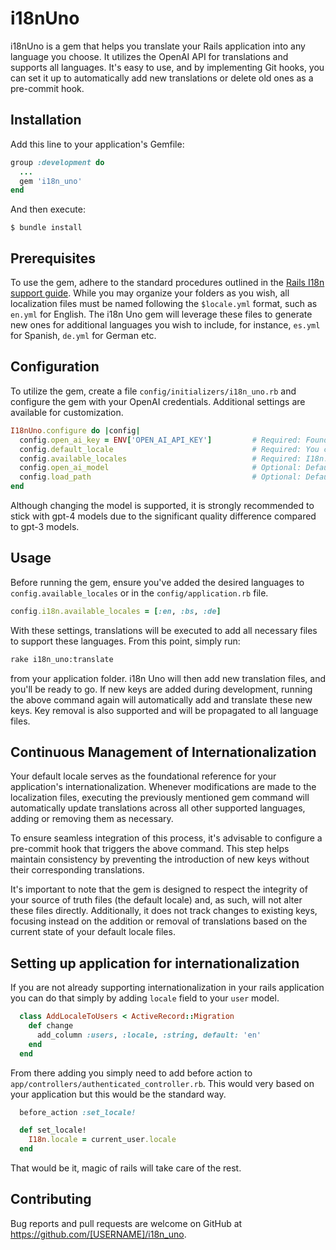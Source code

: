 # i18nUno

i18nUno is a gem that helps you translate your Rails application into any language you choose. It utilizes the OpenAI API for translations and supports all languages. It's easy to use, and by implementing Git hooks, you can set it up to automatically add new translations or delete old ones as a pre-commit hook.

## Installation

Add this line to your application's Gemfile:

```ruby
group :development do
  ...
  gem 'i18n_uno'
end
```

And then execute:

    $ bundle install

## Prerequisites

To use the gem, adhere to the standard procedures outlined in the [Rails I18n support guide](https://guides.rubyonrails.org/i18n.html). While you may organize your folders as you wish, all localization files must be named following the `$locale.yml` format, such as `en.yml` for English. The i18n Uno gem will leverage these files to generate new ones for additional languages you wish to include, for instance, `es.yml` for Spanish, `de.yml` for German etc.

## Configuration

To utilize the gem, create a file `config/initializers/i18n_uno.rb` and configure the gem with your OpenAI credentials. Additional settings are available for customization.

```ruby
I18nUno.configure do |config|
  config.open_ai_key = ENV['OPEN_AI_API_KEY']         # Required: Found at https://platform.openai.com/account/api-keys
  config.default_locale                               # Required: You can set it to I18n.config.default_locale
  config.available_locales                            # Required: I18n.config.default_locale and locales you want to translate to
  config.open_ai_model                                # Optional: Defaults to 'gpt-4-0613'
  config.load_path                                    # Optional: Defaults to 'config/locales'
end
```

Although changing the model is supported, it is strongly recommended to stick with gpt-4 models due to the significant quality difference compared to gpt-3 models.

## Usage

Before running the gem, ensure you've added the desired languages to `config.available_locales` or in the `config/application.rb` file.

```ruby
config.i18n.available_locales = [:en, :bs, :de]
```

With these settings, translations will be executed to add all necessary files to support these languages. From this point, simply run:

```bash
rake i18n_uno:translate
```

from your application folder. i18n Uno will then add new translation files, and you'll be ready to go. If new keys are added during development, running the above command again will automatically add and translate these new keys. Key removal is also supported and will be propagated to all language files.

## Continuous Management of Internationalization

Your default locale serves as the foundational reference for your application's internationalization. Whenever modifications are made to the localization files, executing the previously mentioned gem command will automatically update translations across all other supported languages, adding or removing them as necessary.

To ensure seamless integration of this process, it's advisable to configure a pre-commit hook that triggers the above command. This step helps maintain consistency by preventing the introduction of new keys without their corresponding translations.

It's important to note that the gem is designed to respect the integrity of your source of truth files (the default locale) and, as such, will not alter these files directly. Additionally, it does not track changes to existing keys, focusing instead on the addition or removal of translations based on the current state of your default locale files.

## Setting up application for internationalization

If you are not already supporting internationalization in your rails application you can do that simply by adding `locale` field to your `user` model.

```ruby
  class AddLocaleToUsers < ActiveRecord::Migration
    def change
      add_column :users, :locale, :string, default: 'en'
    end
  end
```

From there adding you simply need to add before action to `app/controllers/authenticated_controller.rb`. This would very based on your application but this would be the standard way.

```ruby
  before_action :set_locale!

  def set_locale!
    I18n.locale = current_user.locale
  end
```

That would be it, magic of rails will take care of the rest.

## Contributing

Bug reports and pull requests are welcome on GitHub at https://github.com/[USERNAME]/i18n_uno.
